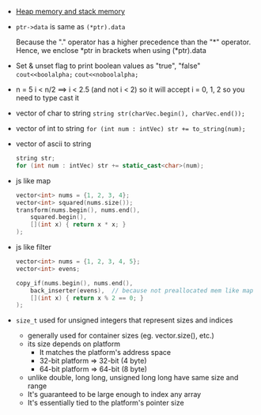 - [Heap memory and stack memory](https://www.geeksforgeeks.org/stack-vs-heap-memory-allocation/)

- ``ptr->data`` is same as ``(*ptr).data``
    
    Because the "." operator has a higher precedence than the "*" operator. Hence, we enclose *ptr in brackets when using (*ptr).data

- Set & unset flag to print boolean values as "true", "false"
    `cout<<boolalpha;`
    `cout<<noboolalpha;`

- n = 5
    i < n/2 ==> i < 2.5 (and not i < 2)
    so it will accept i = 0, 1, 2
    so you need to type cast it

- vector of char to string
    `string str(charVec.begin(), charVec.end());`


- vector of int to string
    `for (int num : intVec) str += to_string(num);`


- vector of ascii to string
    ```cpp
    string str;
    for (int num : intVec) str += static_cast<char>(num);
    ```

- js like map
    ```cpp
    vector<int> nums = {1, 2, 3, 4};
    vector<int> squared(nums.size());
    transform(nums.begin(), nums.end(),
        squared.begin(),
        [](int x) { return x * x; }
    );
    ```

- js like filter
    ```cpp
    vector<int> nums = {1, 2, 3, 4, 5};
    vector<int> evens;

    copy_if(nums.begin(), nums.end(),
        back_inserter(evens),  // because not preallocated mem like map example
        [](int x) { return x % 2 == 0; }
    );
    ```

- `size_t` used for unsigned integers that represent sizes and indices
    - generally used for container sizes (eg. vector.size(), etc.)
    - its size depends on platform
        - It matches the platform's address space
        - 32-bit platform => 32-bit (4 byte)
        - 64-bit platform => 64-bit (8 byte)
    - unlike double, long long, unsigned long long have same size and range
    - It's guaranteed to be large enough to index any array
    - It's essentially tied to the platform's pointer size
